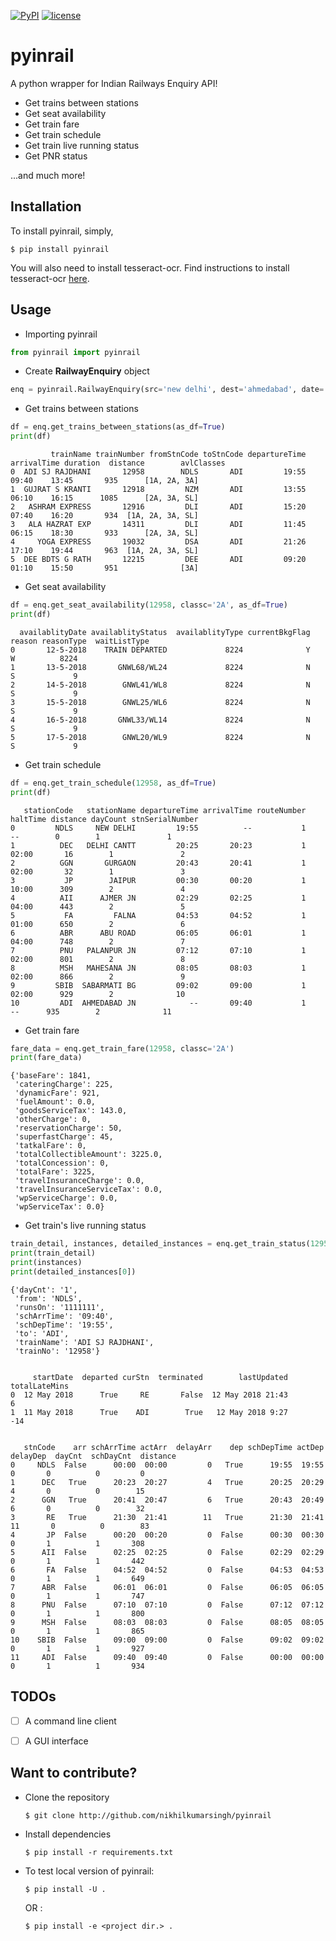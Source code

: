 [![PyPI](https://img.shields.io/badge/PyPi-v1.0.0-f39f37.svg)](https://pypi.python.org/pypi/pyinrail)
[![license](https://img.shields.io/github/license/mashape/apistatus.svg?maxAge=2592000)](https://github.com/nikhilkumarsingh/pyinrail/blob/master/LICENSE.txt)

# pyinrail

A python wrapper for Indian Railways Enquiry API!

- Get trains between stations
- Get seat availability
- Get train fare
- Get train schedule
- Get train live running status
- Get PNR status

...and much more!

## Installation

To install pyinrail, simply,

```
$ pip install pyinrail
```

You will also need to install tesseract-ocr. Find instructions to install tesseract-ocr [here](https://github.com/tesseract-ocr/tesseract/wiki).

## Usage

- Importing pyinrail

```python
from pyinrail import pyinrail
```
- Create **RailwayEnquiry** object
```python
enq = pyinrail.RailwayEnquiry(src='new delhi', dest='ahmedabad', date='12-05-2018')
```

- Get trains between stations

```python
df = enq.get_trains_between_stations(as_df=True)
print(df)
```

```
         trainName trainNumber fromStnCode toStnCode departureTime arrivalTime duration  distance        avlClasses
0  ADI SJ RAJDHANI       12958        NDLS       ADI         19:55       09:40    13:45       935      [1A, 2A, 3A]
1  GUJRAT S KRANTI       12918         NZM       ADI         13:55       06:10    16:15      1085      [2A, 3A, SL]
2   ASHRAM EXPRESS       12916         DLI       ADI         15:20       07:40    16:20       934  [1A, 2A, 3A, SL]
3   ALA HAZRAT EXP       14311         DLI       ADI         11:45       06:15    18:30       933      [2A, 3A, SL]
4     YOGA EXPRESS       19032         DSA       ADI         21:26       17:10    19:44       963  [1A, 2A, 3A, SL]
5  DEE BDTS G RATH       12215         DEE       ADI         09:20       01:10    15:50       951              [3A]
```

- Get seat availability

```python
df = enq.get_seat_availability(12958, classc='2A', as_df=True)
print(df)
```

```
  availablityDate availablityStatus  availablityType currentBkgFlag reason reasonType  waitListType
0       12-5-2018    TRAIN DEPARTED             8224              Y                 W          8224
1       13-5-2018       GNWL68/WL24             8224              N                 S             9
2       14-5-2018        GNWL41/WL8             8224              N                 S             9
3       15-5-2018        GNWL25/WL6             8224              N                 S             9
4       16-5-2018       GNWL33/WL14             8224              N                 S             9
5       17-5-2018        GNWL20/WL9             8224              N                 S             9
```

- Get train schedule

```python
df = enq.get_train_schedule(12958, as_df=True)
print(df)
```

```
   stationCode   stationName departureTime arrivalTime routeNumber haltTime distance dayCount stnSerialNumber
0         NDLS     NEW DELHI         19:55          --           1       --        0        1               1
1          DEC   DELHI CANTT         20:25       20:23           1    02:00       16        1               2
2          GGN       GURGAON         20:43       20:41           1    02:00       32        1               3
3           JP        JAIPUR         00:30       00:20           1    10:00      309        2               4
4          AII      AJMER JN         02:29       02:25           1    04:00      443        2               5
5           FA         FALNA         04:53       04:52           1    01:00      650        2               6
6          ABR      ABU ROAD         06:05       06:01           1    04:00      748        2               7
7          PNU   PALANPUR JN         07:12       07:10           1    02:00      801        2               8
8          MSH   MAHESANA JN         08:05       08:03           1    02:00      866        2               9
9         SBIB  SABARMATI BG         09:02       09:00           1    02:00      929        2              10
10         ADI  AHMEDABAD JN            --       09:40           1       --      935        2              11
```

- Get train fare

```python
fare_data = enq.get_train_fare(12958, classc='2A')
print(fare_data)
```

```
{'baseFare': 1841,
 'cateringCharge': 225,
 'dynamicFare': 921,
 'fuelAmount': 0.0,
 'goodsServiceTax': 143.0,
 'otherCharge': 0,
 'reservationCharge': 50,
 'superfastCharge': 45,
 'tatkalFare': 0,
 'totalCollectibleAmount': 3225.0,
 'totalConcession': 0,
 'totalFare': 3225,
 'travelInsuranceCharge': 0.0,
 'travelInsuranceServiceTax': 0.0,
 'wpServiceCharge': 0.0,
 'wpServiceTax': 0.0}
```

- Get train's live running status

```python
train_detail, instances, detailed_instances = enq.get_train_status(12958, as_df=True)
print(train_detail)
print(instances)
print(detailed_instances[0])
```

```
{'dayCnt': '1',
 'from': 'NDLS',
 'runsOn': '1111111',
 'schArrTime': '09:40',
 'schDepTime': '19:55',
 'to': 'ADI',
 'trainName': 'ADI SJ RAJDHANI',
 'trainNo': '12958'}


     startDate  departed curStn  terminated        lastUpdated  totalLateMins
0  12 May 2018      True     RE       False  12 May 2018 21:43              6
1  11 May 2018      True    ADI        True   12 May 2018 9:27            -14


   stnCode    arr schArrTime actArr  delayArr    dep schDepTime actDep  delayDep  dayCnt  schDayCnt  distance
0     NDLS  False      00:00  00:00         0   True      19:55  19:55         0       0          0         0
1      DEC   True      20:23  20:27         4   True      20:25  20:29         4       0          0        15
2      GGN   True      20:41  20:47         6   True      20:43  20:49         6       0          0        32
3       RE   True      21:30  21:41        11   True      21:30  21:41        11       0          0        83
4       JP  False      00:20  00:20         0  False      00:30  00:30         0       1          1       308
5      AII  False      02:25  02:25         0  False      02:29  02:29         0       1          1       442
6       FA  False      04:52  04:52         0  False      04:53  04:53         0       1          1       649
7      ABR  False      06:01  06:01         0  False      06:05  06:05         0       1          1       747
8      PNU  False      07:10  07:10         0  False      07:12  07:12         0       1          1       800
9      MSH  False      08:03  08:03         0  False      08:05  08:05         0       1          1       865
10    SBIB  False      09:00  09:00         0  False      09:02  09:02         0       1          1       927
11     ADI  False      09:40  09:40         0  False      00:00  00:00         0       1          1       934
```

## TODOs

- [ ] A command line client
- [ ] A GUI interface


## Want to contribute?

- Clone the repository

	```
	$ git clone http://github.com/nikhilkumarsingh/pyinrail
	```

- Install dependencies
	
	```
	$ pip install -r requirements.txt
	```

- To test local version of pyinrail:
	```
	$ pip install -U .
	```
	OR :
	```
	$ pip install -e <project dir.> .
	```
